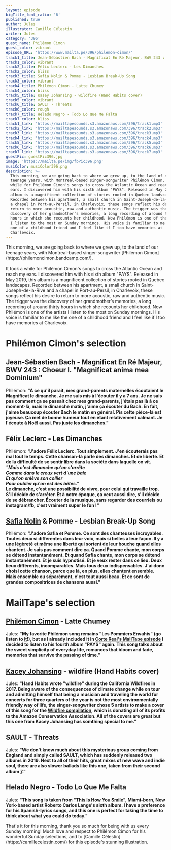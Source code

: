 ```yaml
---
layout: episode
bigTitle_font_ratio: '6'
published: true
author: Jules
illustrator: Camille Célestin
writer: Jules
category: '396'
guest_name: Philémon Cimon
guest_color: vibrant
episode_URL: 'https://www.mailta.pe/396/philemon-cimon/'
track1_title: Jean-Sébastien Bach - Magnificat En Ré Majeur, BWV 243 : Choeur I. Magnificatanima mea Dominium
track1_color: vibrant
track2_title: Félix Leclerc - Les Dimanches
track2_color: bliss
track3_title: Safia Nolin & Pomme - Lesbian Break-Up Song
track3_color: vibrant
track4_title: Philémon Cimon - Latte Chumey
track4_color: bliss
track5_title: Kasey Johansing - wildfire (Hand Habits cover)
track5_color: vibrant
track6_title: SAULT - Threats
track6_color: rough
track7_title: Helado Negro - Todo Lo Que Me Falta
track7_color: bliss
track1_link: 'https://mailtapesounds.s3.amazonaws.com/396/track1.mp3'
track2_link: 'https://mailtapesounds.s3.amazonaws.com/396/track2.mp3'
track3_link: 'https://mailtapesounds.s3.amazonaws.com/396/track3.mp3'
track4_link: 'https://mailtapesounds.s3.amazonaws.com/396/track4.mp3'
track5_link: 'https://mailtapesounds.s3.amazonaws.com/396/track5.mp3'
track6_link: 'https://mailtapesounds.s3.amazonaws.com/396/track6.mp3'
track7_link: 'https://mailtapesounds.s3.amazonaws.com/396/track7.mp3'
guestPic: guestPic396.jpg
image: 'https://mailta.pe/img/fbPic396.png'
musiColor: musiColor396.png
description: >-
  This morning, we are going back to where we grew up, to the land of our
  teenage years, with Montreal-based singer-songwriter Philémon Cimon. It took a
  while for Philémon Cimon's songs to cross the Atlantic Ocean and reach my
  ears. I discovered him with his sixth album "PAYS". Released in May 2019, this
  album is a magnificent collection of stories rooted in Quebec landscapes.
  Recorded between his apartment, a small church in Saint-Joseph-de-la-Rive and
  a chapel in Port-au-Persil, in Charlevoix, these songs reflect his desire to
  return to more acoustic, raw and authentic music. The trigger was the
  discovery of her grandmother’s memories, a long recording of around thirty
  hours in which she recounts her childhood. Now Philémon is one of the artists
  I listen to the most on Sunday mornings. His voice is familiar to me like the
  one of a childhood friend and I feel like if I too have memories at
  Charlevoix.
---
```

<p id="introduction"> This morning, we are going back to where we grew up, to the land of our teenage years, with Montreal-based singer-songwriter [Philémon Cimon](https://philemoncimon.bandcamp.com/).
<br><br>
It took a while for Philémon Cimon's songs to cross the Atlantic Ocean and reach my ears. I discovered him with his sixth album "PAYS". Released in May 2019, this album is a magnificent collection of stories rooted in Quebec landscapes. Recorded between his apartment, a small church in Saint-Joseph-de-la-Rive and a chapel in Port-au-Persil, in Charlevoix, these songs reflect his desire to return to more acoustic, raw and authentic music. The trigger was the discovery of her grandmother’s memories, a long recording of around thirty hours in which she recounts her childhood. Now Philémon is one of the artists I listen to the most on Sunday mornings. His voice is familiar to me like the one of a childhood friend and I feel like if I too have memories at Charlevoix.
</p>


# Philémon Cimon's selection

## Jean-Sébastien Bach - Magnificat En Ré Majeur, BWV 243 : Choeur I. "Magnificat anima mea Dominium"
Philémon: **"**À ce qu'il parait, mes grand-parents maternelles écoutaient le Magnificat le dimanche. Je me suis mis à l'écouter il y a 7 ans. Je ne sais pas comment ça se passait chez mes grand-parents, j'étais pas là à ce moment-là, mais le dimanche matin, j'aime ça écouter du Bach. En fait, j'aime beaucoup écouter Bach le matin en général. Pis cette pièce-là est joyeuse. Ça met de bonne humeur tout en étant relativement calmant. Je l'écoute à Noël aussi. Pas juste les dimanches.**"**

## Félix Leclerc - Les Dimanches
Philémon: **"**J'adore Félix Leclerc. Tout simplement. J'en écouterais pas mal tout le temps. Cette chanson-là parle des dimanches. Et de liberté. Et de la difficulté de se sentir libre dans la société dans laquelle on vit.<br>
<i>"Mais c'est dimanche qu'on s'arrête<br>
Comme dans le creux vert d'une baie<br>
Et qu'on enlève son collier<br>
Pour oublier qu'on est des bêtes."</i><br>
Le dimanche, c'est une possibilité de vivre, pour celui qui travaille trop. S'il décide de s'arrêter. Et à notre époque, ça veut aussi dire, s'il décide de se débrancher. Écouter de la musique, sans regarder des courriels ou instagram/fb, c'est vraiment super le fun !**"**

## [Safia Nolin](https://safianolin.bandcamp.com/) & Pomme - Lesbian Break-Up Song
Philémon: **"**J'adore Safia et Pomme. Ce sont des chanteuses incroyables. Toutes deux si différentes dans leur voix, mais si belles à leur façon. Il y a une légèreté et même une liberté qui sortent de leur bouche quand elles chantent. Je sais pas comment dire ça. Quand Pomme chante, mon corps se détend instantanément. Et quand Safia chante, mon corps se détend instantanément. Et je suis hypnotisé. Et je veux rester dans ce lieu. Deux lieux différents, incomparables. Mais tous deux indispensables. J'ai donc choisi cette chanson, parce que là, en plus, elles chantent ensemble. Mais ensemble ou séparément, c'est tout aussi beau. Et ce sont de grandes compositrices de chansons aussi.**"**


# MailTape's selection

## [Philémon Cimon](https://philemoncimon.bandcamp.com/) - Latte Chumey
Jules: **"**My favorite Philémon song remains "Les Pommiers Envahis" (go listen to [it](https://philemoncimon.bandcamp.com/track/les-pommiers-envahis)!), but as I already included it in [Corte Real's MailTape episode](https://www.mailta.pe/380/corte-real/) I decided to listen to his fourth album "PAYS" again. This song talks about the sweet simplicity of everyday life, romances that bloom and fade, memories that survive the passing of time.**"**

## [Kacey Johansing](https://kaceyjohansing.bandcamp.com/) - wildfire (Hand Habits cover)
Jules: **"**Hand Habits wrote "wildfire" during the California Wildfires in 2017. Being aware of the consequences of climate change while on tour and admitting himself that being a musician and traveling the world for concerts for three quarters of the year is not the most environmentally friendly way of life, the singer-songwriter chose 5 artists to make a cover of this song for the [Wildfire compilation](https://handhabits.bandcamp.com/album/wildfire-covers), which is donating all of its profits to the Amazon Conservation Association. All of the covers are great but this one from Kacey Johansing has somthing special to me.**"**

## SAULT - Threats
Jules: **"**We don't know much about this mysterious group coming from England and simply called SAULT, which has suddenly released two albums in 2019. Next to all of their hits, great mixes of new wave and indie soul, there are also slower ballads like this one, taken from their second album [7](https://saultglobal.bandcamp.com/album/7).**"**

## Helado Negro - Todo Lo Que Me Falta
Jules: **"**This song is taken from ["This Is How You Smile"]( https://heladonegro.bandcamp.com/album/this-is-how-you-smile), Miami-born, New York-based artist Roberto Carlos Lange's sixth album. I have a preference for his Spanish-lyrics songs, and this one is perfect for taking the time to think about what you could do today.**"**


<p id="outroduction">That's it for this morning, thank you so much for being with us every Sunday morning! Much love and respect to Philémon Cimon for his wonderful Sunday selections, and to [Camille Célestin](https://camillecelestin.com/) for this episode's stunning illustration.</p>
